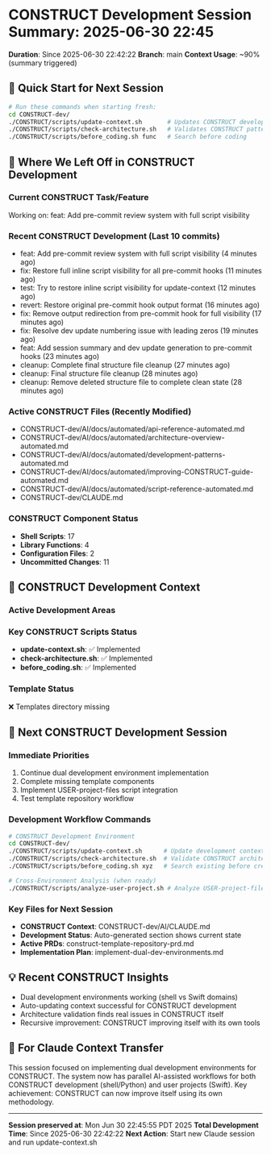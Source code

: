 # CONSTRUCT Development Session Summary: 2025-06-30 22:45
**Duration**: Since 2025-06-30 22:42:22
**Branch**: main
**Context Usage**: ~90% (summary triggered)

## 🎯 Quick Start for Next Session
```bash
# Run these commands when starting fresh:
cd CONSTRUCT-dev/
./CONSTRUCT/scripts/update-context.sh       # Updates CONSTRUCT development context
./CONSTRUCT/scripts/check-architecture.sh   # Validates CONSTRUCT patterns
./CONSTRUCT/scripts/before_coding.sh func   # Search before coding
```

## 📍 Where We Left Off in CONSTRUCT Development

### Current CONSTRUCT Task/Feature
Working on: feat: Add pre-commit review system with full script visibility

### Recent CONSTRUCT Development (Last 10 commits)
- feat: Add pre-commit review system with full script visibility (4 minutes ago)
- fix: Restore full inline script visibility for all pre-commit hooks (11 minutes ago)
- test: Try to restore inline script visibility for update-context (12 minutes ago)
- revert: Restore original pre-commit hook output format (16 minutes ago)
- fix: Remove output redirection from pre-commit hook for full visibility (17 minutes ago)
- fix: Resolve dev update numbering issue with leading zeros (19 minutes ago)
- feat: Add session summary and dev update generation to pre-commit hooks (23 minutes ago)
- cleanup: Complete final structure file cleanup (27 minutes ago)
- cleanup: Final structure file cleanup (28 minutes ago)
- cleanup: Remove deleted structure file to complete clean state (28 minutes ago)

### Active CONSTRUCT Files (Recently Modified)
- CONSTRUCT-dev/AI/docs/automated/api-reference-automated.md
- CONSTRUCT-dev/AI/docs/automated/architecture-overview-automated.md
- CONSTRUCT-dev/AI/docs/automated/development-patterns-automated.md
- CONSTRUCT-dev/AI/docs/automated/improving-CONSTRUCT-guide-automated.md
- CONSTRUCT-dev/AI/docs/automated/script-reference-automated.md
- CONSTRUCT-dev/CLAUDE.md

### CONSTRUCT Component Status
- **Shell Scripts**:       17
- **Library Functions**:        4
- **Configuration Files**:        2
- **Uncommitted Changes**:       11

## 🔧 CONSTRUCT Development Context

### Active Development Areas


### Key CONSTRUCT Scripts Status
- **update-context.sh**: ✅ Implemented
- **check-architecture.sh**: ✅ Implemented
- **before_coding.sh**: ✅ Implemented

### Template Status
❌ Templates directory missing

## 🚀 Next CONSTRUCT Development Session

### Immediate Priorities
1. Continue dual development environment implementation
2. Complete missing template components
3. Implement USER-project-files script integration
4. Test template repository workflow

### Development Workflow Commands
```bash
# CONSTRUCT Development Environment
cd CONSTRUCT-dev/
./CONSTRUCT/scripts/update-context.sh      # Update development context
./CONSTRUCT/scripts/check-architecture.sh  # Validate CONSTRUCT architecture
./CONSTRUCT/scripts/before_coding.sh xyz   # Search existing before creating

# Cross-Environment Analysis (when ready)
./CONSTRUCT/scripts/analyze-user-project.sh # Analyze USER-project-files patterns
```

### Key Files for Next Session
- **CONSTRUCT Context**: CONSTRUCT-dev/AI/CLAUDE.md
- **Development Status**: Auto-generated section shows current state
- **Active PRDs**: construct-template-repository-prd.md
- **Implementation Plan**: implement-dual-dev-environments.md

## 💡 Recent CONSTRUCT Insights
- Dual development environments working (shell vs Swift domains)
- Auto-updating context successful for CONSTRUCT development
- Architecture validation finds real issues in CONSTRUCT itself
- Recursive improvement: CONSTRUCT improving itself with its own tools

## 🤖 For Claude Context Transfer
This session focused on implementing dual development environments for CONSTRUCT. The system now has parallel AI-assisted workflows for both CONSTRUCT development (shell/Python) and user projects (Swift). Key achievement: CONSTRUCT can now improve itself using its own methodology.

---
**Session preserved at**: Mon Jun 30 22:45:55 PDT 2025
**Total Development Time**: Since 2025-06-30 22:42:22
**Next Action**: Start new Claude session and run update-context.sh

